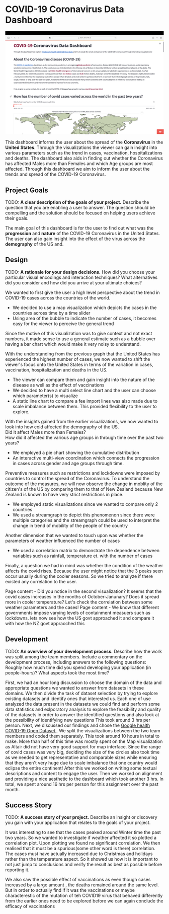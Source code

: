 # COVID-19 Coronavirus Data Dashboard

![A screenshot of the dashboard](screenshot.png)

This dashboard informs the user about the spread of the <b>Coronavirus</b> in the <b>United States</b>. Through the visualizations the viewer
can gain insight into various parameters such as the trend in cases, vaccination, hospitalizations and deaths. The dashboard also aids in 
finding out whether the Coronavirus has affected Males more than Females and which Age groups are most affected. 
Through this dashboard we aim to inform the user about the trends and spread of the 
COVID-19 Coronavirus. 

## Project Goals

TODO: **A clear description of the goals of your project.** Describe the question that you are enabling a user to answer. The question should be compelling and the solution should be focused on helping users achieve their goals. 
<p>The main goal of this dashboard is for the user to find out what was the <b>progression</b> and <b>nature</b>
of the COVID-19 Coronavirus in the United States. The user can also gain insight into the 
effect of the virus across the <b>demography</b> of the US and. </p>

## Design

TODO: **A rationale for your design decisions.** How did you choose your particular visual encodings and interaction techniques? What alternatives did you consider and how did you arrive at your ultimate choices?
<p>We wanted to first give the user a high level perspective about the trend in COVID-19 cases across the countries of the world.
<ul><li>We decided to use a map visualization which depicts the cases in the countries
across time by a time slider </li>
<li>Using area of the bubble to indicate the number of cases, it becomes easy for the viewer to perceive 
the general trend</li></ul>
Since the motive of this visualization was to give context and not exact numbers, it made sense to use a general estimate such as a bubble over having 
a bar chart which would make it very noisy to understand.</p>

<p>With the understanding from the previous graph that the United States has experienced the highest number of cases, we now wanted to shift the viewer's focus onto the United States in 
terms of the variation in cases, vaccination, hospitalization and
deaths in the US. 
<ul>
<li>The viewer can compare them and gain insight into
the nature of the disease as well as the effect of vaccinations</li>
<li> We decided to have a multi select line chart and the user can choose which parameter(s) to visualize</li>
<li>A static line chart to compare a fee import lines was also made due to scale imbalance between them. 
This provided flexibility to the user to explore.</li>
</ul></p>

<p>With the insights gained from the earlier visualizations, we now wanted to look into how coid affected the demography of the US.<br> 
Did it affect Males more than Females?  <br>
How did it affected the various age groups in through time over the past two years?<br>
<ul>
<li>We employed a pie chart showing the cumulative distribution </li>
<li>An interactive multi-view coordination which connects the progression in cases across gender and age groups through time.</li> 
</ul></p>

<p>
Preventive measures such as restrictions and lockdowns were imposed by countries to control the spread of the Coronavirus. 
To understand the outcome of the measures, we will now observe the change in moblity of the citizen's of the US by comparing
them to that of New Zealand because New Zealand is known to have very strict restrictions in place. 
<ul>
<li>We employed static visualizations since we wanted to compare only 2 countries</li>
<li>We used a streamgraph to depict this phenomenon since there were multiple categories and the streamgraph could be
used to interpret the change in trend of mobility of the people of the country</li>
</ul></p>

<p>
Another dimension that we wanted to touch upon was whether the parameters of weather influenced the number of cases
<ul>
<li>We used a correlation matrix to demonstrate the dependence between variables such as rainfall, temperature et. with 
the number of cases </li>
</ul></p>

Finally, a question we had in mind was whether the condition of the weather affects the covid rises. Because the user might notice
that the 3 peaks seen occur usually during the cooler seasons. So we tried to analyze if there existed any correlation to the user. 


Page content - Did you notice in the second visualization? It seems that the covid cases increases in the months of October-Janunary?
Does it spread more in cooler temperature? Let's check the correlation between some weather parameters and the cases!
Page content - We know that different governments impose varying levels of containment measuers such as lockdowns. 
lets now see how the US govt approached it and compare it with how the NZ govt appraoched this
## Development

TODO: **An overview of your development process.** Describe how the work was split among the team members. Include a commentary on the development process, including answers to the following questions: Roughly how much time did you spend developing your application (in people-hours)? What aspects took the most time?

<p>
First, we had an hour long discussion to choose the domain of the data and appropriate questions we wanted to answer from datasets in these domains.
We then divide the task of dataset selection by trying to explore existing datasets and identify ones that interested us.
Each one of use analyzed the data present in the datasets we could find and perform some data statistics and exlporatory analysis to explore the feasibility and quality of the datasets in order to answer the identified questions and also look at the possibility of identifying new questions
This took around 3 hrs per person. 
Next, we discussed our findings and chose the <a href = 'https://goo.gle/covid-19-open-data'>Google health COVID-19 Open Dataset </a>. 
We split the visualizations between the two team members and coded them separately.
This took around 10 hours in total to make. More than half of this time was mostly spent on the Map visualization as Altair did not have very good support for map interface.
Since the range of covid cases was very big, deciding the size of the circles also took time as we needed to get representative and comparable sizes while ensuring that they aren't very huge
due to scale imbalance that one country would eclipse the entire continent!
After this we worked on writing some textual descriptions and content to engage the user.
Then we worked on alignment and providing a nice aesthetic to the dashboard which took another 3 hrs.
In total, we spent around 16 hrs per person for this assignment over the past month. 


## Success Story

TODO:  **A success story of your project.** Describe an insight or discovery you gain with your application that relates to the goals of your project.

It was interesting to see that the cases peaked around Winter time the past two years. So
we wanted to investigate if weather affected it so plotted a correlation plot.
Upon plotting we found no significant correlation. We then realised that it must be a spurious(some other word is there)
correlation. The cases must have actually increased due to Christmas and holidays rather than the temperature aspect.
So it showed us how it is important to not just jump to conclusions and verify the result as best as possible before reporting it.

We also saw the possible effect of vaccinations as even though cases increased by a large amount , the deaths remained around the same level.
But in order to actually find if it was the vaccinations or maybe characterestic of the mutation of teh COVID19 virus that behaved differently from the earlier ones need to be explored before we can again conclude the efficacy of vaccinations